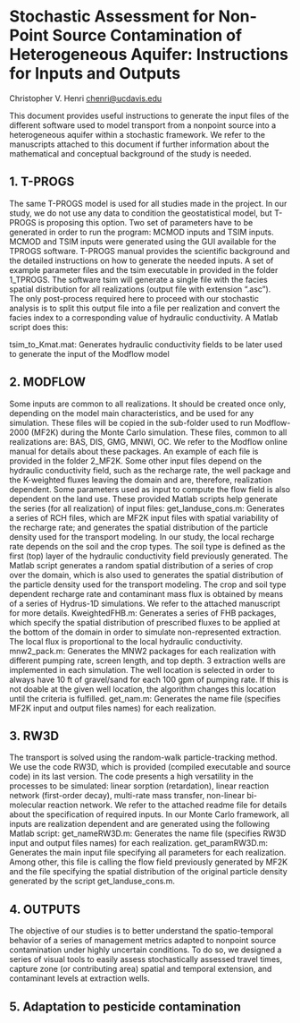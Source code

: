 # Stochastic Assessment for Non-Point Source Contamination of Heterogeneous Aquifer: Instructions for Inputs and Outputs
Christopher V. Henri
chenri@ucdavis.edu

This document provides useful instructions to generate the input files of the different software used to model transport from a nonpoint source into a heterogeneous aquifer within a stochastic framework. 
We refer to the manuscripts attached to this document if further information about the mathematical and conceptual background of the study is needed. 


## 1.	T-PROGS
The same T-PROGS model is used for all studies made in the project. In our study, we do not use any data to condition the geostatistical model, but T-PROGS is proposing this option. Two set of parameters have to be generated in order to run the program: MCMOD inputs and TSIM inputs. MCMOD and TSIM inputs were generated using the GUI available for the TPROGS software. T-PROGS manual provides the scientific background and the detailed instructions on how to generate the needed inputs. A set of example parameter files and the tsim executable in provided in the folder 1_TPROGS. The software tsim will generate a single file with the facies spatial distribution for all realizations (output file with extension “.asc”).  
The only post-process required here to proceed with our stochastic analysis is to split this output file into a file per realization and convert the facies index to a corresponding value of hydraulic conductivity. A Matlab script does this: 

tsim_to_Kmat.mat: 	Generates hydraulic conductivity fields to be later used to generate the input of the Modflow model


## 2.	MODFLOW
Some inputs are common to all realizations. It should be created once only, depending on the model main characteristics, and be used for any simulation. These files will be copied in the sub-folder used to run Modflow-2000 (MF2K) during the Monte Carlo simulation. These files, common to all realizations are: BAS, DIS, GMG, MNWI, OC. We refer to the Modflow online manual for details about these packages. An example of each file is provided in the folder 2_MF2K.
Some other input files depend on the hydraulic conductivity field, such as the recharge rate, the well package and the K-weighted fluxes leaving the domain and are, therefore, realization dependent. Some parameters used as input to compute the flow field is also dependent on the land use. 
These provided Matlab scripts help generate the series (for all realization) of input files: 
get_landuse_cons.m: 	Generates a series of RCH files, which are MF2K input files with spatial variability of the recharge rate; and generates the spatial distribution of the particle density used for the transport modeling. 
In our study, the local recharge rate depends on the soil and the crop types. The soil type is defined as the first (top) layer of the hydraulic conductivity field previously generated. 
		The Matlab script generates a random spatial distribution of a series of crop over the domain, which is also used to generates the spatial distribution of the particle density used for the transport modeling. 
		The crop and soil type dependent recharge rate and contaminant mass flux is obtained by means of a series of Hydrus-1D simulations. We refer to the attached manuscript for more details. 
KweightedFHB.m:	Generates a series of FHB packages, which specify the spatial distribution of prescribed fluxes to be applied at the bottom of the domain in order to simulate non-represented extraction. The local flux is proportional to the local hydraulic conductivity. 
mnw2_pack.m:	Generates the MNW2 packages for each realization with different pumping rate, screen length, and top depth. 3 extraction wells are implemented in each simulation. The well location is selected in order to always have 10 ft of gravel/sand for each 100 gpm of pumping rate. If this is not doable at the given well location, the algorithm changes this location until the criteria is fulfilled. 
get_nam.m: 	Generates the name file (specifies MF2K input and output files names) for each realization.


## 3.	RW3D
The transport is solved using the random-walk particle-tracking method. We use the code RW3D, which is provided (compiled executable and source code) in its last version. The code presents a high versatility in the processes to be simulated: linear sorption (retardation), linear reaction network (first-order decay), multi-rate mass transfer, non-linear bi-molecular reaction network. We refer to the attached readme file for details about the specification of required inputs. In our Monte Carlo framework, all inputs are realization dependent and are generated using the following Matlab script: 
get_nameRW3D.m:	Generates the name file (specifies RW3D input and output files names) for each realization.
get_paramRW3D.m:	Generates the main input file specifying all parameters for each realization. Among other, this file is calling the flow field previously generated by MF2K and the file specifying the spatial distribution of the original particle density generated by the script get_landuse_cons.m. 


## 4.	OUTPUTS
The objective of our studies is to better understand the spatio-temporal behavior of a series of management metrics adapted to nonpoint source contamination under highly uncertain conditions. To do so, we designed a series of visual tools to easily assess stochastically assessed travel times, capture zone (or contributing area) spatial and temporal extension, and contaminant levels at extraction wells. 


## 5.	Adaptation to pesticide contamination

